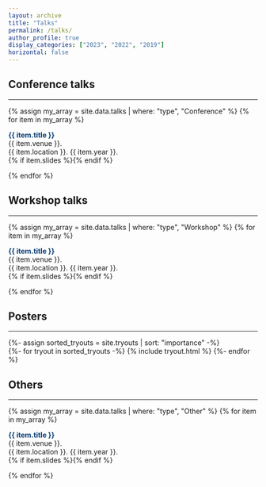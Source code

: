 ```yaml
---
layout: archive
title: "Talks"
permalink: /talks/
author_profile: true
display_categories: ["2023", "2022", "2019"]
horizontal: false
---
```


## Conference talks
<hr/>

{% assign my_array = site.data.talks | where: "type", "Conference" %}
{% for item in my_array %}
<div class="talk">
<p>
    <span style="color:#063c72"><strong>{{ item.title }}</strong><br></span>
    {{ item.venue }}.<br>
    {{ item.location }}. {{ item.year }}.<br>
    {% if item.slides %}<a href="{{ item.slides }}"><i class="fas fa-fw fa-tv zoom"></i></a>{% endif %}
</p>
</div>
{% endfor %}


## Workshop talks
<hr/>

{% assign my_array = site.data.talks | where: "type", "Workshop" %}
{% for item in my_array %}
<div class="talk">
<p>
    <span style="color:#063c72"><strong>{{ item.title }}</strong><br></span>
    {{ item.venue }}.<br>
    {{ item.location }}. {{ item.year }}.<br>
    {% if item.slides %}<a href="{{ item.slides }}"><i class="fas fa-fw fa-tv zoom"></i></a>{% endif %}
</p>
</div>
{% endfor %}


## Posters
<hr/>

<div class="post">
    <article>
        <div class="tryouts">
            <!-- Display tryouts without categories -->
            {%- assign sorted_tryouts = site.tryouts | sort: "importance" -%}
            <!-- Generate cards for each tryout -->
            <div class="grid">
                {%- for tryout in sorted_tryouts -%}
                {% include tryout.html %}
                {%- endfor %}
            </div>
        </div>
    </article>
</div>

## Others
<hr/>

{% assign my_array = site.data.talks | where: "type", "Other" %}
{% for item in my_array %}
<div class="talk">
<p>
    <span style="color:#063c72"><strong>{{ item.title }}</strong><br></span>
    {{ item.venue }}.<br>
    {{ item.location }}. {{ item.year }}.<br>
    {% if item.slides %}<a href="{{ item.slides }}"><i class="fas fa-fw fa-tv zoom"></i></a>{% endif %}
    </p>
</div>
{% endfor %}
